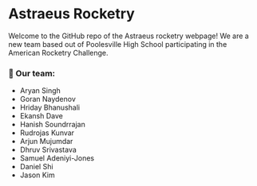 # Astraeus Rocketry

Welcome to the GitHub repo of the Astraeus rocketry webpage! We are a new team based out of Poolesville High School participating in the American Rocketry Challenge.

### 🚀 Our team:
+ Aryan Singh
+ Goran Naydenov
+ Hriday Bhanushali
+ Ekansh Dave
+ Hanish Soundrrajan
+ Rudrojas Kunvar
+ Arjun Mujumdar
+ Dhruv Srivastava
+ Samuel Adeniyi-Jones
+ Daniel Shi
+ Jason Kim
